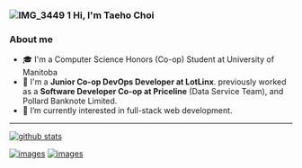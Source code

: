 ###  ![IMG_3449 1](https://user-images.githubusercontent.com/48103834/122159026-3c953f00-ce33-11eb-9f90-a4d987665670.png) Hi, I'm Taeho Choi

### About me
-  🎓 I'm a Computer Science Honors (Co-op) Student at University of Manitoba
-  👋 I'm a **Junior Co-op DevOps Developer at LotLinx**. previously worked as a **Software Developer Co-op at Priceline** (Data Service Team), and Pollard Banknote Limited.
-  👀 I’m currently interested in full-stack web development.

--- 
[![github stats](https://github-readme-stats.vercel.app/api?username=Taehoya&count_private=true&show_icons=true&theme=dark&hide=stars,issues)](https://github.com/Taehoya)
<br>

[![images](https://img.shields.io/badge/LinkedIn-0077B5?style=for-the-badge&logo=linkedin&logoColor=white)](https://www.linkedin.com/in/Taehoya/)
[![images](https://img.shields.io/badge/Gmail-D14836?style=for-the-badge&logo=gmail&logoColor=white)](mailto:cth6809@gmail.com)
